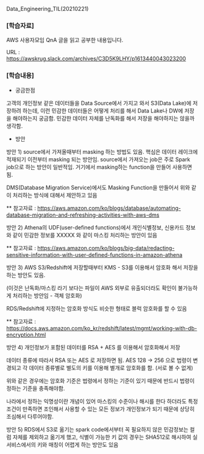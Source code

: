 Data_Engineering_TIL(20210221)

### [학습자료]

AWS 사용자모임 QnA 글을 읽고 공부한 내용입니다.

URL : https://awskrug.slack.com/archives/C3D5K9LHY/p1613440043023200

### [학습내용]

- 궁금한점

고객의 개인정보 같은 데이터들을 Data Source에서 가지고 와서 S3(Data Lake)에 저장하려 하는데, 이런 민감한 데이터들은 어떻게 처리를 해서 Data Lake나 DW에 저장을 해야하는지 궁금함. 민감한 데이터 자체를 난독화를 해서 저장을 해야하지는 않을까 생각함.

- 방안

방안 1) source에서 가져올때부터 masking 하는 방법도 있음. 핵심은 데이터 레이크에 적재되기 이전부터 masking 되는 방안임. source에서 가져오는 job은 주로 Spark job으로 하는 방안이 일반적임. 거기에서 masking하는 function을 만들어 사용하면 됨.

DMS(Database Migration Service)에서도 Masking Function을 만들어서 위와 같이 처리하는 방식에 대해서 제안하고 있음

** 참고자료 : https://aws.amazon.com/ko/blogs/database/automating-database-migration-and-refreshing-activities-with-aws-dms

방안 2) Athena의 UDF(user-defined functions)에서 개인식별정보, 신용카드 정보와 같이 민감한 정보를 XXXXX 와 같이 마스킹 처리하는 방안이 있음

** 참고자료 : https://aws.amazon.com/ko/blogs/big-data/redacting-sensitive-information-with-user-defined-functions-in-amazon-athena

방안 3) AWS S3/Redshift에 저장할때부터 KMS - S3를 이용해서 암호화 해서 저장을 하는 방안도 있음.

(이것은 난독화/마스킹 라기 보다는 파일이 AWS 외부로 유출되더라도 확인이 불가능하게 처리하는 방안임 - 객체 암호화)

RDS/Redshift에 지정하는 암호화 방식도 비슷한 형태로 블럭 암호화를 할 수 있음

** 참고자료 : https://docs.aws.amazon.com/ko_kr/redshift/latest/mgmt/working-with-db-encryption.html

방안 4) 개인정보가 포함된 데이터를 RSA + AES 를 이용해서 암호화해서 저장

데이터 종류에 따라서 RSA 또는 AES 로 저장하면 됨. AES 128 -> 256 으로 법령이 변경되고 각 데이터 종류별로 별도의 키를 이용해 별개로 암호화를 함. (서로 볼 수 없게)

위와 같은 경우에는 암호화 기준은 법령에서 정하는 기준이 있기 때문에 반드시 법령이 정하는 기준을 충족해야함.

나라에서 정하는 익명성이란 개념이 있어 마스킹의 수준이나 해시를 한다 하더라도 특정 조건이 만족하면 조인해서 사용할 수 있는 모든 정보가 개인정보가 되기 때문에 상당히 조심해서 다루어야함.

방안 5) RDS에서 S3로 옮기는 spark code에서부터 꼭 필요하지 않은 민감정보는 컬럼 자체를 제외하고 옮기게 했고, 식별이 가능한 키 값의 경우는 SHA512로 해시하여 실서비스에서의 키와 매칭이 어렵게 하는 방안도 있음
